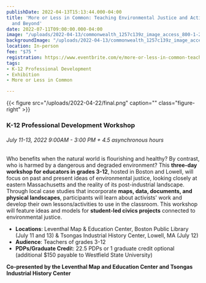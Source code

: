 ```yaml
---
publishDate: 2022-04-13T15:13:44.000-04:00
title: 'More or Less in Common: Teaching Environmental Justice and Activism in Massachusetts
  and Beyond'
date: 2022-07-11T09:00:00.000-04:00
image: "/uploads/2022-04-13/commonwealth_1257c139z_image_access_800-1-2.jpg"
backgroundImage: "/uploads/2022-04-13/commonwealth_1257c139z_image_access_800-1-2.jpg"
location: In-person
fee: "$75 "
registration: https://www.eventbrite.com/e/more-or-less-in-common-teaching-environmental-justice-and-activism-tickets-320876579487
tags:
- K-12 Professional Development
- Exhibition
- More or Less in Common

---
```

{{< figure src="/uploads/2022-04-22/final.png" caption="" class="figure-right" >}}

### K-12 Professional Development Workshop

###### July 11-13, 2022 9:00AM - 3:00 PM + 4.5 asynchronous hours

Who benefits when the natural world is flourishing and healthy? By contrast, who is harmed by a dangerous and degraded environment? This **three-day workshop for educators in grades 3-12**, hosted in Boston and Lowell, will focus on past and present ideas of environmental justice, looking closely at eastern Massachusetts and the reality of its post-industrial landscape. Through local case studies that incorporate **maps, data, documents, and physical landscapes**, participants will learn about activists' work and develop their own lessons/activities to use in the classroom. This workshop will feature ideas and models for **student-led civics projects** connected to environmental justice.

* **Locations**: Leventhal Map & Education Center, Boston Public Library (July 11 and 13) & Tsongas Industrial History Center, Lowell, MA (July 12)
* **Audience**: Teachers of grades 3-12
* **PDPs/Graduate Credi**t: 22.5 PDPs or 1 graduate credit optional (additional $150 payable to Westfield State University) 

**Co-presented by the Leventhal Map and Education Center and Tsongas Industrial History Center**